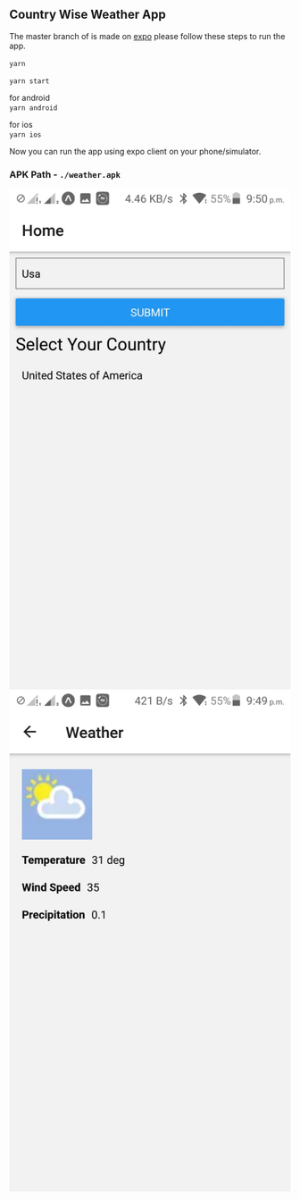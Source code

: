 ## Country Wise Weather App

The master branch of is made on [expo](https://expo.io/learn) please follow these steps to run the app.

`yarn`

`yarn start`

for android\
`yarn android`

for ios\
`yarn ios`

Now you can run the app using expo client on your phone/simulator.

### APK Path - `./weather.apk`


![Screenshot](https://github.com/Disha-Dutta/9788c70473e33acf5659/blob/master/assets/Country.jpeg?raw=true "Screenshot")
![Screenshot](https://github.com/Disha-Dutta/9788c70473e33acf5659/blob/master/assets/Weather.jpeg?raw=true "Screenshot")
